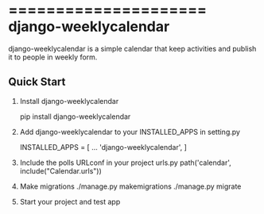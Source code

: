 =====================
django-weeklycalendar
=====================

django-weeklycalendar is a simple calendar that keep activities and publish it to people in weekly form.

Quick Start
-----------

1. Install django-weeklycalendar
    
    pip install django-weeklycalendar
    
2. Add django-weeklycalendar to your INSTALLED_APPS in setting.py

    INSTALLED_APPS = [
        ...
        'django-weeklycalendar',
    ]
    
3. Include the polls URLconf in your project urls.py
    path('calendar', include("Calendar.urls"))
    
4. Make migrations
    ./manage.py makemigrations
    ./manage.py migrate
    
5. Start your project and test app
